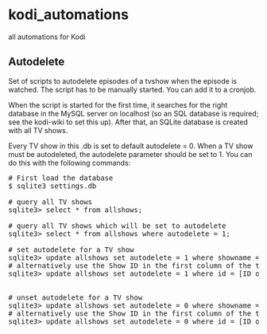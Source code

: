 # kodi_automations
all automations for Kodi

## Autodelete
Set of scripts to autodelete episodes of a tvshow when the episode is watched. 
The script has to be manually started. You can add it to a cronjob.

When the script is started for the first time, it searches for the right database in the MySQL server on localhost (so an SQL database is required; see the kodi-wiki to set this up).
After that, an SQLite database is created with all TV shows. 

Every TV show in this .db is set to default autodelete = 0. 
When a TV show must be autodeleted, the autodelete parameter should be set to 1. 
You can do this with the following commands:
<pre>
# First load the database
$ sqlite3 settings.db

# query all TV shows
sqlite3> select * from allshows; 

# query all TV shows which will be set to autodelete
sqlite3> select * from allshows where autodelete = 1;

# set autodelete for a TV show
sqlite3> update allshows set autodelete = 1 where showname = [Name of TV Show];
# alternatively use the Show ID in the first column of the table
sqlite3> update allshows set autodelete = 1 where id = [ID of TV Show];


# unset autodelete for a TV show
sqlite3> update allshows set autodelete = 0 where showname = [Name of TV Show];
# alternatively use the Show ID in the first column of the table
sqlite3> update allshows set autodelete = 0 where id = [ID of TV Show];

</pre>
